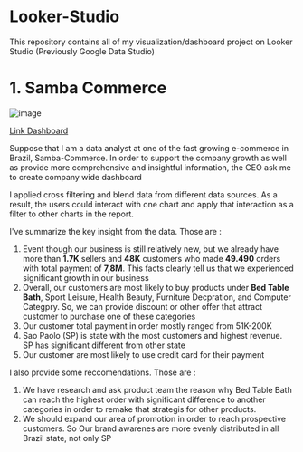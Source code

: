 # Looker-Studio
This repository contains all of my visualization/dashboard project on Looker Studio (Previously Google Data Studio)

# 1. Samba Commerce
 
![image](https://github.com/dewikinasih/Looker-Studio/assets/98142172/b0850a5b-a93d-4e17-b7a2-0c31351d72dc)


[Link Dashboard](https://lookerstudio.google.com/reporting/cfe11ea8-7abf-41fa-9898-fcd4a0882800)

Suppose that I am a data analyst at one of the fast growing e-commerce in Brazil, Samba-Commerce. In order to support the company growth as well as provide more comprehensive and insightful information, the CEO ask me to create company wide dashboard

I applied cross filtering and blend data from different data sources. As a result, the users could interact with one chart and apply that interaction as a filter to other charts in the report.

I've summarize the key insight from the data. Those are :
1. Event though our business is still relatively new, but we already have more than **1.7K** sellers and **48K** customers who made **49.490** orders with total payment of **7,8M**. This facts clearly tell us that we experienced significant growth in our business
2. Overall, our customers are most likely to buy products under **Bed Table Bath**, Sport Leisure, Health Beauty, Furniture Decpration, and Computer Categpry. So, we can provide discount or other offer that attract customer to purchase one of these categories
3. Our customer total payment in order mostly ranged from 51K-200K
4. Sao Paolo (SP) is state with the most customers and highest revenue. SP has significant different from other state
5. Our customer are most likely to use credit card for their payment

I also provide some reccomendations. Those are :
1. We have research and ask product team the reason why Bed Table Bath can reach the highest order with significant difference to another categories in order to remake that strategis for other products.
2. We should expand our area of promotion in order to reach prospective customers. So Our brand awarenes are more evenly distributed in all Brazil state, not only SP
